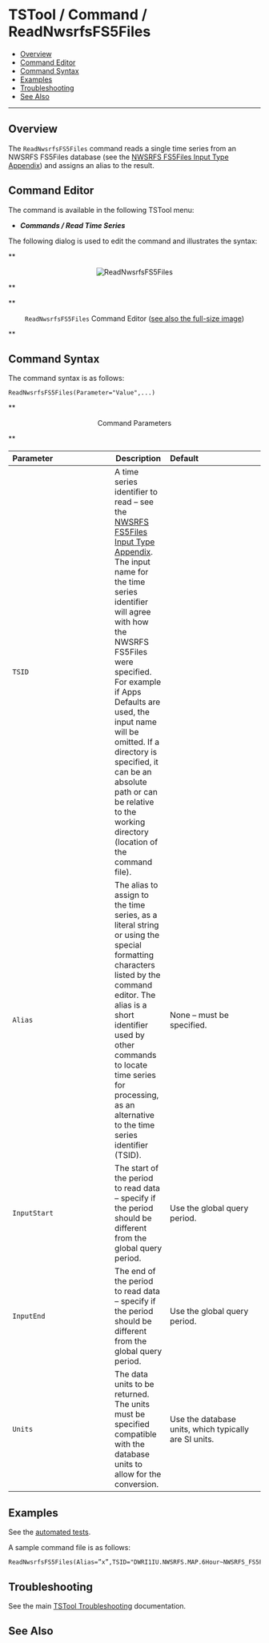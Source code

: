 # TSTool / Command / ReadNwsrfsFS5Files #

*   [Overview](#overview)
*   [Command Editor](#command-editor)
*   [Command Syntax](#command-syntax)
*   [Examples](#examples)
*   [Troubleshooting](#troubleshooting)
*   [See Also](#see-also)

-------------------------

## Overview ##

The `ReadNwsrfsFS5Files` command reads a single time series from an NWSRFS FS5Files database
(see the [NWSRFS FS5Files Input Type Appendix](../../datastore-ref/NWSRFS-FS5Files/NWSRFS-FS5Files.md)) and assigns an alias to the result.

## Command Editor ##

The command is available in the following TSTool menu:

*   ***Commands / Read Time Series***

The following dialog is used to edit the command and illustrates the syntax:

**<p style="text-align: center;">
![ReadNwsrfsFS5Files](ReadNwsrfsFS5Files.png)
</p>**

**<p style="text-align: center;">
`ReadNwsrfsFS5Files` Command Editor (<a href="../ReadNwsrfsFS5Files.png">see also the full-size image</a>)
</p>**

## Command Syntax ##

The command syntax is as follows:

```text
ReadNwsrfsFS5Files(Parameter="Value",...)
```

**<p style="text-align: center;">
Command Parameters
</p>**

|**Parameter**&nbsp;&nbsp;&nbsp;&nbsp;&nbsp;&nbsp;&nbsp;&nbsp;&nbsp;&nbsp;&nbsp;&nbsp;&nbsp;&nbsp;&nbsp;&nbsp;&nbsp;&nbsp;&nbsp;&nbsp;&nbsp;&nbsp;&nbsp;&nbsp;&nbsp;|**Description**|**Default**&nbsp;&nbsp;&nbsp;&nbsp;&nbsp;&nbsp;&nbsp;&nbsp;&nbsp;&nbsp;&nbsp;&nbsp;&nbsp;&nbsp;&nbsp;&nbsp;&nbsp;&nbsp;&nbsp;&nbsp;&nbsp;&nbsp;&nbsp;&nbsp;&nbsp;&nbsp;&nbsp;|
|--------------|-----------------|-----------------|
| `TSID` | A time series identifier to read – see the [NWSRFS FS5Files Input Type Appendix](../../datastore-ref/NWSRFS-FS5Files/NWSRFS-FS5Files.md).  The input name for the time series identifier will agree with how the NWSRFS FS5Files were specified.  For example if Apps Defaults are used, the input name will be omitted.  If a directory is specified, it can be an absolute path or can be relative to the working directory (location of the command file). |  |
| `Alias` | The alias to assign to the time series, as a literal string or using the special formatting characters listed by the command editor.  The alias is a short identifier used by other commands to locate time series for processing, as an alternative to the time series identifier (TSID). | None – must be specified. |
| `InputStart` | The start of the period to read data – specify if the period should be different from the global query period. | Use the global query period. |
| `InputEnd` | The end of the period to read data – specify if the period should be different from the global query period. | Use the global query period. |
| `Units` | The data units to be returned.  The units must be specified compatible with the database units to allow for the conversion. | Use the database units, which typically are SI units. |

## Examples ##

See the [automated tests](https://github.com/OpenCDSS/cdss-app-tstool-test/tree/master/test/commands/ReadNwsrfsFS5Files).

A sample command file is as follows:

```
ReadNwsrfsFS5Files(Alias=”x”,TSID="DWRI1IU.NWSRFS.MAP.6Hour~NWSRFS_FS5Files~Data_BPA",Units="IN")
```

## Troubleshooting ##

See the main [TSTool Troubleshooting](../../troubleshooting/troubleshooting.md) documentation.

## See Also ##
